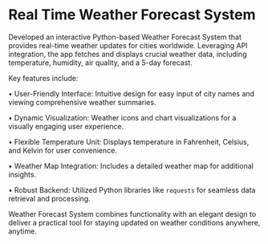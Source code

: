 # Real Time Weather Forecast System































































































































































































































































































































































































































































































































































































































































































































































































































































































































































































































































































































































































































































































































































































































































































































































































































































































































































































































































































































































































































































































































Developed an interactive Python-based Weather Forecast System that provides real-time weather updates for cities worldwide. Leveraging API integration, the app fetches and displays crucial weather data, including temperature, humidity, air quality, and a 5-day forecast.































































































































































































































































































































































































































































































































































































































































































































































































































































































































































































































































































































































































































































































































































































































































































































































































































































































































































































































































































































































































































































































































































































































































































































































































































































































































































































































































































































































































































































































































































































































































































































































































Key features include:































































































































































































































































































































































































































































































































































































































































































































































































































































































































































































































































• User-Friendly Interface: Intuitive design for easy input of city names and viewing comprehensive weather summaries.































































































































































































































































































































































































































































































































































































































































































































































































































































































































































































































































• Dynamic Visualization: Weather icons and chart visualizations for a visually engaging user experience.































































































































































































































































































































































































































































































































































































































































































































































































































































































































































































































































• Flexible Temperature Unit: Displays temperature in Fahrenheit, Celsius, and Kelvin for user convenience.































































































































































































































































































































































































































































































































































































































































































































































































































































































































































































































































• Weather Map Integration: Includes a detailed weather map for additional insights.































































































































































































































































































































































































































































































































































































































































































































































































































































































































































































































































• Robust Backend: Utilized Python libraries like `requests` for seamless data retrieval and processing.































































































































































































































































































































































































































































































































































































































































































































































































































































































































































































































































































































































































































































































































































































































































































































































































































































































































































































































































































































































































































































































































Weather Forecast System combines functionality with an elegant design to deliver a practical tool for staying updated on weather conditions anywhere, anytime.

